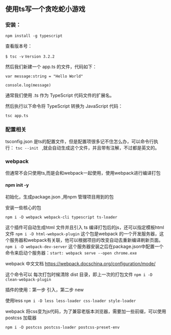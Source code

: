 ## 使用ts写一个贪吃蛇小游戏
### 安装：
`npm install -g typescript`

查看版本号：

`$ tsc -v`
`Version 3.2.2`

然后我们新建一个 app.ts 的文件，代码如下：

`var message:string = "Hello World" `

`console.log(message)`

通常我们使用 .ts 作为 TypeScript 代码文件的扩展名。

然后执行以下命令将 TypeScript 转换为 JavaScript 代码：

`tsc app.ts`

### 配置相关
tsconfig.json 是ts的配置文件，但是配置项很多记不住怎么办，可以命令行执行： `tsc --init `
,就会自动生成这个文件，并且带有注解，不过都是英文的。
### webpack
但通常不会只使用ts,而是会和webpack一起使用，使用webpack进行编译打包
#### npm init -y 
初始化，生成package.json ,用npm 管理项目用到的包

安装一些核心的包

`npm i -D webpack webpack-cli typescript ts-loader`

这个插件可自动生成html 文件并且引入 ts 编译打包后的js，还可以指定模板html文件
`npm i -D html-webpack-plugin`
这个包是webpack 的一个开发服务器，这个服务器和webpack有关联，他可以根据项目的改变自动去重新编译刷新页面。
`npm i -D webpack-dev-server`
这个服务器安装之后在package.json中配置一个命令来启动个服务器：`start: webpack serve --open chrome.exe`

webpack 中文文档
https://webpack.docschina.org/configuration/mode/

这个命令可以 每次打包时候清除 dist 目录，即上一次的打包文件
`npm i -D clean-webpack-plugin`

插件的使用：第一步 引入，第二步 new

使用less
`npm i -D less less-loader css-loader style-loader`

webpack 将css变为js代码，为了兼容老版本浏览器，需要加一些前缀，可以使用postcss 加载器

`npm i -D postcss postcss-loader postcss-preset-env`